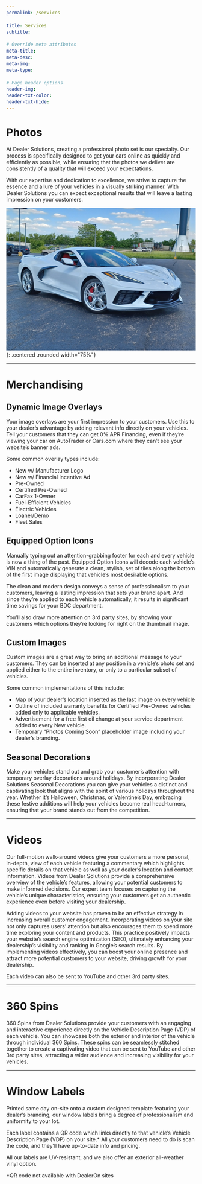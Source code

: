 ```yaml
---
permalink: /services

title: Services
subtitle:

# Override meta attributes
meta-title:
meta-desc:
meta-img:
meta-type:

# Page header options
header-img:
header-txt-color:
header-txt-hide:
---
```


# Photos

At Dealer Solutions, creating a professional photo set is our specialty. Our process is specifically designed to get your cars online as quickly and efficiently as possible, while ensuring that the photos we deliver are consistently of a quality that will exceed your expectations.

With our expertise and dedication to excellence, we strive to capture the essence and allure of your vehicles in a visually striking manner. With Dealer Solutions you can expect exceptional results that will leave a lasting impression on your customers.

![Vehicle Photo Sample](assets/images/services/photos.jpg){: .centered .rounded width="75%"}

---

# Merchandising

## Dynamic Image Overlays

Your image overlays are your first impression to your customers. Use this to your dealer’s advantage by adding relevant info directly on your vehicles. Tell your customers that they can get 0% APR Financing, even if they’re viewing your car on AutoTrader or Cars.com where they can’t see your website’s banner ads.

Some common overlay types include:

* New w/ Manufacturer Logo
* New w/ Financial Incentive Ad
* Pre-Owned
* Certified Pre-Owned
* CarFax 1-Owner
* Fuel-Efficient Vehicles
* Electric Vehicles
* Loaner/Demo
* Fleet Sales

## Equipped Option Icons

Manually typing out an attention-grabbing footer for each and every vehicle is now a thing of the past. Equipped Option Icons will decode each vehicle’s VIN and automatically generate a clean, stylish, set of tiles along the bottom of the first image displaying that vehicle’s most desirable options.

The clean and modern design conveys a sense of professionalism to your customers, leaving a lasting impression that sets your brand apart. And since they’re applied to each vehicle automatically, it results in significant time savings for your BDC department.

You’ll also draw more attention on 3rd party sites, by showing your customers which options they’re looking for right on the thumbnail image.

## Custom Images

Custom images are a great way to bring an additional message to your customers. They can be inserted at any position in a vehicle’s photo set and applied either to the entire inventory, or only to a particular subset of vehicles.

Some common implementations of this include:

* Map of your dealer’s location inserted as the last image on every vehicle
* Outline of included warranty benefits for Certified Pre-Owned vehicles added only to applicable vehicles.
* Advertisement for a free first oil change at your service department added to every New vehicle.
* Temporary “Photos Coming Soon” placeholder image including your dealer’s branding.

## Seasonal Decorations

Make your vehicles stand out and grab your customer’s attention with temporary overlay decorations around holidays. By incorporating Dealer Solutions Seasonal Decorations you can give your vehicles a distinct and captivating look that aligns with the spirit of various holidays throughout the year. Whether it’s Halloween, Christmas, or Valentine’s Day, embracing these festive additions will help your vehicles become real head-turners, ensuring that your brand stands out from the competition.

---

# Videos

Our full-motion walk-around videos give your customers a more personal, in-depth, view of each vehicle featuring a commentary which highlights specific details on that vehicle as well as your dealer’s location and contact information. Videos from Dealer Solutions provide a comprehensive overview of the vehicle’s features, allowing your potential customers to make informed decisions. Our expert team focuses on capturing the vehicle’s unique characteristics, ensuring your customers get an authentic experience even before visiting your dealership.

Adding videos to your website has proven to be an effective strategy in increasing overall customer engagement. Incorporating videos on your site not only captures users’ attention but also encourages them to spend more time exploring your content and products. This practice positively impacts your website’s search engine optimization (SEO), ultimately enhancing your dealership’s visibility and ranking in Google’s search results. By implementing videos effectively, you can boost your online presence and attract more potential customers to your website, driving growth for your dealership.

Each video can also be sent to YouTube and other 3rd party sites.

---

# 360 Spins

360 Spins from Dealer Solutions provide your customers with an engaging and interactive experience directly on the Vehicle Description Page (VDP) of each vehicle. You can showcase both the exterior and interior of the vehicle through individual 360 Spins. These spins can be seamlessly stitched together to create a captivating video that can be sent to YouTube and other 3rd party sites, attracting a wider audience and increasing visibility for your vehicles.

---

# Window Labels

Printed same day on-site onto a custom designed template featuring your dealer’s branding, our window labels bring a degree of professionalism and uniformity to your lot.

Each label contains a QR code which links directly to that vehicle’s Vehicle Description Page (VDP) on your site.* All your customers need to do is scan the code, and they’ll have up-to-date info and pricing.

All our labels are UV-resistant, and we also offer an exterior all-weather vinyl option.

*QR code not available with DealerOn sites